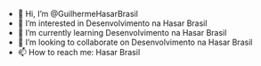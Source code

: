 - 👋 Hi, I’m @GuilhermeHasarBrasil 
- 👀 I’m interested in Desenvolvimento na Hasar Brasil
- 🌱 I’m currently learning Desenvolvimento na Hasar Brasil
- 💞️ I’m looking to collaborate on Desenvolvimento na Hasar Brasil
- 📫 How to reach me: Hasar Brasil

<!---
GuilhermeHasarBrasil/GuilhermeHasarBrasil is a ✨ special ✨ repository because its `README.md` (this file) appears on your GitHub profile.
You can click the Preview link to take a look at your changes.
--->
